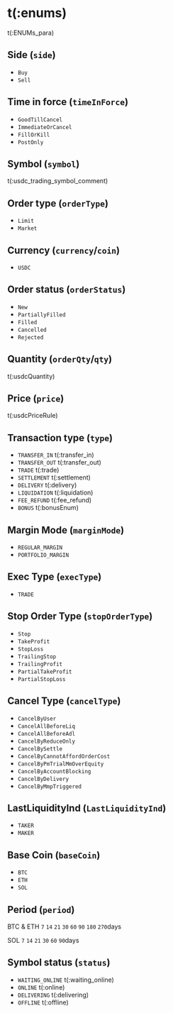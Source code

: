 # t(:enums)
t(:ENUMs_para)

## Side (`side`)
* `Buy`
* `Sell`

## Time in force (`timeInForce`)
* `GoodTillCancel`
* `ImmediateOrCancel`
* `FillOrKill`
* `PostOnly`

## Symbol (`symbol`)
t(:usdc_trading_symbol_comment)


## Order type (`orderType`)
* `Limit`
* `Market`


## Currency (`currency`/`coin`)
* `USDC`


## Order status (`orderStatus`)
* `New`
* `PartiallyFilled`
* `Filled`
* `Cancelled`
* `Rejected`

## Quantity (`orderQty`/`qty`)
t(:usdcQuantity)

## Price (`price`)
t(:usdcPriceRule)


## Transaction type (`type`)
* `TRANSFER_IN` t(:transfer_in)
* `TRANSFER_OUT` t(:transfer_out)
* `TRADE` t(:trade)
* `SETTLEMENT` t(:settlement)
* `DELIVERY` t(:delivery)
* `LIQUIDATION` t(:liquidation)
* `FEE_REFUND` t(:fee_refund)
* `BONUS` t(:bonusEnum)

## Margin Mode (`marginMode`)
* `REGULAR_MARGIN`
* `PORTFOLIO_MARGIN`

## Exec Type (`execType`)
* `TRADE`

## Stop Order Type (`stopOrderType`)
* `Stop`
* `TakeProfit`
* `StopLoss`
* `TrailingStop`
* `TrailingProfit`
* `PartialTakeProfit`
* `PartialStopLoss`


## Cancel Type (`cancelType`)
* `CancelByUser`
* `CancelAllBeforeLiq`
* `CancelAllBeforeAdl`
* `CancelByReduceOnly`
* `CancelBySettle`
* `CancelByCannotAffordOrderCost`
* `CancelByPmTrialMmOverEquity`
* `CancelByAccountBlocking`
* `CancelByDelivery`
* `CancelByMmpTriggered`

## LastLiquidityInd (`LastLiquidityInd`)
* `TAKER`
* `MAKER`

## Base Coin (`baseCoin`)
* `BTC`
* `ETH`
* `SOL`

## Period (`period`)

BTC & ETH
`7`
`14`
`21`
`30`
`60`
`90`
`180`
`270`days

SOL
`7`
`14`
`21`
`30`
`60`
`90`days

## Symbol status (`status`)
* `WAITING_ONLINE` t(:waiting_online)
* `ONLINE` t(:online)
* `DELIVERING` t(:delivering)
* `OFFLINE` t(:offline)
